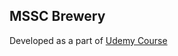 ## MSSC Brewery 
Developed as a part of [Udemy Course](https://udemy.com/course/spring-boot-microservices-with-spring-cloud-beginner-to-guru)

